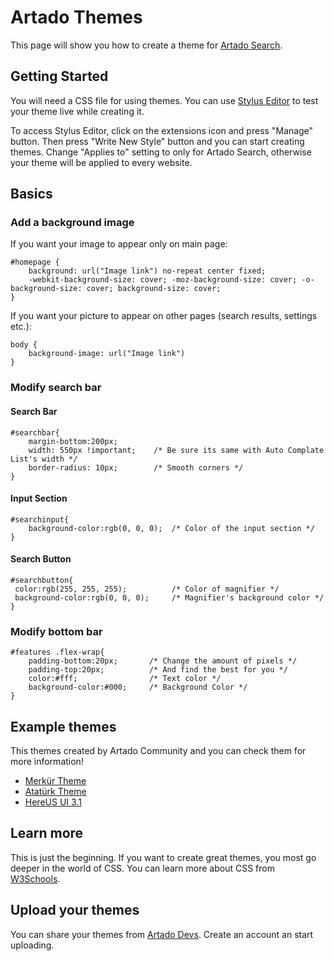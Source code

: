 # Artado Themes

This page will show you how to create a theme for [Artado Search](https://www.artadosearch.com).

## Getting Started

You will need a CSS file for using themes. You can use [Stylus Editor](https://add0n.com/stylus.html) to test your theme live while creating it.

To access Stylus Editor, click on the extensions icon and press "Manage" button.
Then press "Write New Style" button and you can start creating themes.
Change "Applies to" setting to only for Artado Search, otherwise your theme will be applied to every website.

## Basics

### Add a background image

If you want your image to appear only on main page:

```
#homepage {
    background: url("Image link") no-repeat center fixed;
    -webkit-background-size: cover; -moz-background-size: cover; -o-background-size: cover; background-size: cover;
}
```

If you want your picture to appear on other pages (search results, settings etc.):

```
body {
    background-image: url("Image link")
}
```


### Modify search bar

#### Search Bar
```
#searchbar{
    margin-bottom:200px;
    width: 550px !important;    /* Be sure its same with Auto Complate List's width */
    border-radius: 10px;        /* Smooth corners */
}
```

#### Input Section
```
#searchinput{
    background-color:rgb(0, 0, 0);  /* Color of the input section */
}
```

#### Search Button
```
#searchbutton{
 color:rgb(255, 255, 255);          /* Color of magnifier */
 background-color:rgb(0, 0, 0);     /* Magnifier's background color */
}
```


### Modify bottom bar


```
#features .flex-wrap{
    padding-bottom:20px;       /* Change the amount of pixels */
    padding-top:20px;          /* And find the best for you */
    color:#fff;                /* Text color */
    background-color:#000;     /* Background Color */
}
```


## Example themes


This themes created by Artado Community and you can check them for more information!

- [Merkür Theme](https://github.com/KerimCan05/merkur-artadotheme/)
- [Atatürk Theme](https://github.com/KerimCan05/ataturk-artadorheme/)
- [HereUS UI 3.1](https://github.com/islekcaganmert/artado-hereus-ui-3.1-theme)

## Learn more

This is just the beginning. If you want to create great themes, you most go deeper in the world of CSS. You can learn more about CSS from [W3Schools](https://www.w3schools.com/css/default.asp).

## Upload your themes

You can share your themes from [Artado Devs](https://devs.artado.xyz/). Create an account an start uploading.
